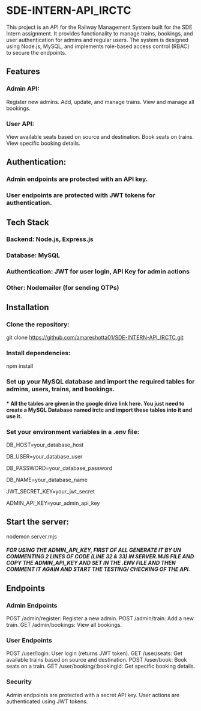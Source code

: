 # SDE-INTERN-API_IRCTC

This project is an API for the Railway Management System built for the SDE Intern assignment. It provides functionality to manage trains, bookings, and user authentication for admins and regular users. The system is designed using Node.js, MySQL, and implements role-based access control (RBAC) to secure the endpoints.

## Features
### Admin API:

Register new admins.
Add, update, and manage trains.
View and manage all bookings.

### User API:

View available seats based on source and destination.
Book seats on trains.
View specific booking details.

## Authentication:

### Admin endpoints are protected with an API key.
### User endpoints are protected with JWT tokens for authentication.


## Tech Stack
### Backend: Node.js, Express.js
### Database: MySQL
### Authentication: JWT for user login, API Key for admin actions
### Other: Nodemailer (for sending OTPs)


## Installation
### Clone the repository:

git clone https://github.com/amareshotta01/SDE-INTERN-API_IRCTC.git

### Install dependencies:

npm install

### Set up your MySQL database and import the required tables for admins, users, trains, and bookings.
####  * All the tables are given in the google drive link here. You just need to create a MySQL Database named irctc and import these tables into it and use it.

### Set your environment variables in a .env file:

DB_HOST=your_database_host

DB_USER=your_database_user

DB_PASSWORD=your_database_password

DB_NAME=your_database_name

JWT_SECRET_KEY=your_jwt_secret

ADMIN_API_KEY=your_admin_api_key


## Start the server:

nodemon server.mjs 

##### FOR USING THE ADMIN_API_KEY, FIRST OF ALL GENERATE IT BY UN COMMENTING 2 LINES OF CODE (LINE 32 & 33) IN SERVER.MJS FILE AND COPY THE ADMIN_API_KEY AND SET IN THE .ENV FILE AND THEN COMMENT IT AGAIN AND START THE TESTING/ CHECKING OF THE API.

## Endpoints
### Admin Endpoints

POST /admin/register: Register a new admin.
POST /admin/train: Add a new train.
GET /admin/bookings: View all bookings.

### User Endpoints

POST /user/login: User login (returns JWT token).
GET /user/seats: Get available trains based on source and destination.
POST /user/book: Book seats on a train.
GET /user/booking/:bookingId: Get specific booking details.

### Security
Admin endpoints are protected with a secret API key.
User actions are authenticated using JWT tokens.
